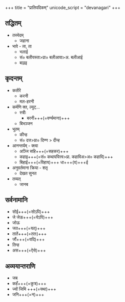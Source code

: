+++
title = "प्रातिपदिकम्"
unicode_script = "devanagari"
+++

## तद्धितम्
- तस्येदम्
  - जहाना
- भावे - त्व, ता
  - भलाई
  - सं० बलीयस्ता>प्रा० बलीआया>अ. बलीआई
  - बाढ़इ


## कृदन्तम्
- कर्तरि
  - करनी
  - मल-हरनी
- कर्मणि क्त, ल्युट्…
  - स्त्रीः
    - बरनी+++(=वर्ण्यमाना)+++
  - बिभञ्जन
- भूतम्
  - कीन्ह
  - सं० दत्त>प्रा० दिण्ण > दीन्ह
- आनन्तर्यम् - क्त्वा
  - अञ्जि सहि+++(=सहकर)+++
  - कहाइ+++(=सं० कथापयित्त्व>प्रा. कहाविअ>अ० कहावि)+++
  - बिहाई+++(=विहाय)+++ धा+++(व)+++ई
- अनुवर्तमाना क्रिया - शतृ
  - देखत सुनत
- तव्यत्
  - जानब

## सर्वनामानि
- सोई+++(=सोऽपि)+++
- जे जेऊ+++(=येऽपि)+++
- जोऊ
- जत+++(=यत्)+++
- तातें+++(=ततः)+++
- जौं+++(=यदि)+++
- तिन्ह
- अस+++(=ऐसे)+++

## अव्ययान्तराणि
- जब
- कहँ+++(=कुत्र)+++
- ज्यों जिमि +++(=यथा)+++
- जनि+++(=न)+++